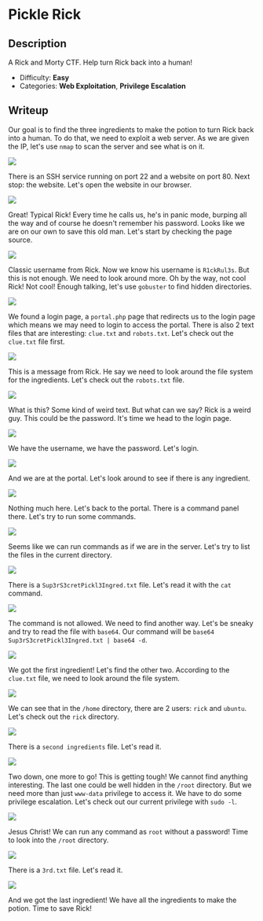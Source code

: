 # Pickle Rick

## Description

A Rick and Morty CTF. Help turn Rick back into a human!
* Difficulty: **Easy**
* Categories: **Web Exploitation**, **Privilege Escalation**

## Writeup

Our goal is to find the three ingredients to make the potion to turn Rick back into a human. To do that, we need to exploit a web server. As we are given the IP, let's use `nmap` to scan the server and see what is on it.

![](nmap.png)

There is an SSH service running on port 22 and a website on port 80. Next stop: the website. Let's open the website in our browser.

![](home-page.png)

Great! Typical Rick! Every time he calls us, he's in panic mode, burping all the way and of course he doesn't remember his password. Looks like we are on our own to save this old man. Let's start by checking the page source.

![](home-page-source.png)

Classic username from Rick. Now we know his username is `R1ckRul3s`. But this is not enough. We need to look around more. Oh by the way, not cool Rick! Not cool! Enough talking, let's use `gobuster` to find hidden directories.

![](gobuster.png)

We found a login page, a `portal.php` page that redirects us to the login page which means we may need to login to access the portal. There is also 2 text files that are interesting: `clue.txt` and `robots.txt`. Let's check out the `clue.txt` file first.

![](clue.png)

This is a message from Rick. He say we need to look around the file system for the ingredients. Let's check out the `robots.txt` file.

![](robots.png)

What is this? Some kind of weird text. But what can we say? Rick is a weird guy. This could be the password. It's time we head to the login page.

![](login-page.png)

We have the username, we have the password. Let's login.

![](portal.png)

And we are at the portal. Let's look around to see if there is any ingredient.

![](denied.png)

Nothing much here. Let's back to the portal. There is a command panel there. Let's try to run some commands.

![](command-test.png)

Seems like we can run commands as if we are in the server. Let's try to list the files in the current directory.

![](ls-current-dir.png)

There is a `Sup3rS3cretPickl3Ingred.txt` file. Let's read it with the `cat` command.

![](no-access.png)

The command is not allowed. We need to find another way. Let's be sneaky and try to read the file with `base64`.
Our command will be `base64 Sup3rS3cretPickl3Ingred.txt | base64 -d`.

![](first-ingredient.png)

We got the first ingredient! Let's find the other two. According to the `clue.txt` file, we need to look around the file system.

![](home-dir.png)

We can see that in the `/home` directory, there are 2 users: `rick` and `ubuntu`. Let's check out the `rick` directory.

![](rick-home-dir.png)

There is a `second ingredients` file. Let's read it.

![](second-ingredient.png)

Two down, one more to go! This is getting tough! We cannot find anything interesting. The last one could be well hidden in the `/root` directory. But we need more than just `www-data` privilege to access it. We have to do some privilege escalation. Let's check out our current privilege with `sudo -l`.

![](privilege-check.png)

Jesus Christ! We can run any command as `root` without a password! Time to look into the `/root` directory.

![](root-dir.png)

There is a `3rd.txt` file. Let's read it.

![](third-ingredient.png)

And we got the last ingredient! We have all the ingredients to make the potion. Time to save Rick!